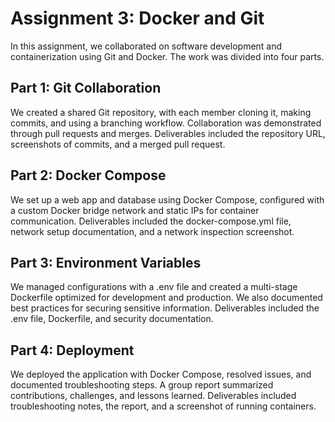 # Assignment 3: Docker and Git

In this assignment, we collaborated on software development and containerization using Git and Docker. The work was divided into four parts.

## Part 1: Git Collaboration

We created a shared Git repository, with each member cloning it, making commits, and using a branching workflow. Collaboration was demonstrated through pull requests and merges. Deliverables included the repository URL, screenshots of commits, and a merged pull request.

## Part 2: Docker Compose 

We set up a web app and database using Docker Compose, configured with a custom Docker bridge network and static IPs for container communication. Deliverables included the docker-compose.yml file, network setup documentation, and a network inspection screenshot.

## Part 3: Environment Variables 

We managed configurations with a .env file and created a multi-stage Dockerfile optimized for development and production. We also documented best practices for securing sensitive information. Deliverables included the .env file, Dockerfile, and security documentation.

## Part 4: Deployment

We deployed the application with Docker Compose, resolved issues, and documented troubleshooting steps. A group report summarized contributions, challenges, and lessons learned. Deliverables included troubleshooting notes, the report, and a screenshot of running containers.
